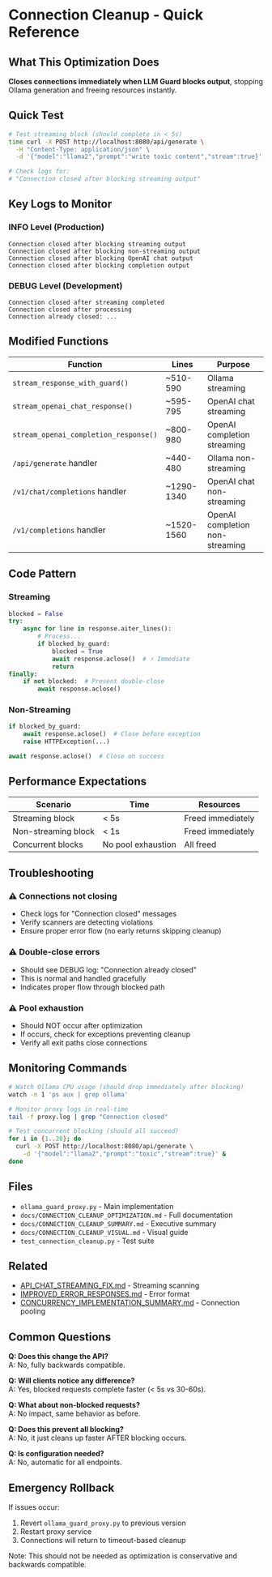 # Connection Cleanup - Quick Reference

## What This Optimization Does

**Closes connections immediately when LLM Guard blocks output**, stopping Ollama generation and freeing resources instantly.

## Quick Test

```bash
# Test streaming block (should complete in < 5s)
time curl -X POST http://localhost:8080/api/generate \
  -H "Content-Type: application/json" \
  -d '{"model":"llama2","prompt":"write toxic content","stream":true}'

# Check logs for:
# "Connection closed after blocking streaming output"
```

## Key Logs to Monitor

### INFO Level (Production)
```
Connection closed after blocking streaming output
Connection closed after blocking non-streaming output
Connection closed after blocking OpenAI chat output
Connection closed after blocking completion output
```

### DEBUG Level (Development)
```
Connection closed after streaming completed
Connection closed after processing
Connection already closed: ...
```

## Modified Functions

| Function | Lines | Purpose |
|----------|-------|---------|
| `stream_response_with_guard()` | ~510-590 | Ollama streaming |
| `stream_openai_chat_response()` | ~595-795 | OpenAI chat streaming |
| `stream_openai_completion_response()` | ~800-980 | OpenAI completion streaming |
| `/api/generate` handler | ~440-480 | Ollama non-streaming |
| `/v1/chat/completions` handler | ~1290-1340 | OpenAI chat non-streaming |
| `/v1/completions` handler | ~1520-1560 | OpenAI completion non-streaming |

## Code Pattern

### Streaming
```python
blocked = False
try:
    async for line in response.aiter_lines():
        # Process...
        if blocked_by_guard:
            blocked = True
            await response.aclose()  # ⚡ Immediate
            return
finally:
    if not blocked:  # Prevent double-close
        await response.aclose()
```

### Non-Streaming
```python
if blocked_by_guard:
    await response.aclose()  # Close before exception
    raise HTTPException(...)

await response.aclose()  # Close on success
```

## Performance Expectations

| Scenario | Time | Resources |
|----------|------|-----------|
| Streaming block | < 5s | Freed immediately |
| Non-streaming block | < 1s | Freed immediately |
| Concurrent blocks | No pool exhaustion | All freed |

## Troubleshooting

### ⚠️ Connections not closing
- Check logs for "Connection closed" messages
- Verify scanners are detecting violations
- Ensure proper error flow (no early returns skipping cleanup)

### ⚠️ Double-close errors
- Should see DEBUG log: "Connection already closed"
- This is normal and handled gracefully
- Indicates proper flow through blocked path

### ⚠️ Pool exhaustion
- Should NOT occur after optimization
- If occurs, check for exceptions preventing cleanup
- Verify all exit paths close connections

## Monitoring Commands

```bash
# Watch Ollama CPU usage (should drop immediately after blocking)
watch -n 1 'ps aux | grep ollama'

# Monitor proxy logs in real-time
tail -f proxy.log | grep "Connection closed"

# Test concurrent blocking (should all succeed)
for i in {1..20}; do
  curl -X POST http://localhost:8080/api/generate \
    -d '{"model":"llama2","prompt":"toxic","stream":true}' &
done
```

## Files

- `ollama_guard_proxy.py` - Main implementation
- `docs/CONNECTION_CLEANUP_OPTIMIZATION.md` - Full documentation
- `docs/CONNECTION_CLEANUP_SUMMARY.md` - Executive summary
- `docs/CONNECTION_CLEANUP_VISUAL.md` - Visual guide
- `test_connection_cleanup.py` - Test suite

## Related

- [API_CHAT_STREAMING_FIX.md](API_CHAT_STREAMING_FIX.md) - Streaming scanning
- [IMPROVED_ERROR_RESPONSES.md](IMPROVED_ERROR_RESPONSES.md) - Error format
- [CONCURRENCY_IMPLEMENTATION_SUMMARY.md](../CONCURRENCY_IMPLEMENTATION_SUMMARY.md) - Connection pooling

## Common Questions

**Q: Does this change the API?**  
A: No, fully backwards compatible.

**Q: Will clients notice any difference?**  
A: Yes, blocked requests complete faster (< 5s vs 30-60s).

**Q: What about non-blocked requests?**  
A: No impact, same behavior as before.

**Q: Does this prevent all blocking?**  
A: No, it just cleans up faster AFTER blocking occurs.

**Q: Is configuration needed?**  
A: No, automatic for all endpoints.

## Emergency Rollback

If issues occur:
1. Revert `ollama_guard_proxy.py` to previous version
2. Restart proxy service
3. Connections will return to timeout-based cleanup

Note: This should not be needed as optimization is conservative and backwards compatible.
